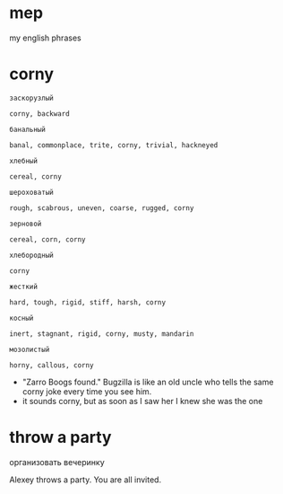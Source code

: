 # mep
my english phrases


# corny

```
заскорузлый
	
corny, backward
	
банальный
	
banal, commonplace, trite, corny, trivial, hackneyed
	
хлебный
	
cereal, corny
	
шероховатый
	
rough, scabrous, uneven, coarse, rugged, corny
	
зерновой
	
cereal, corn, corny
	
хлебородный
	
corny
	
жесткий
	
hard, tough, rigid, stiff, harsh, corny
	
косный
	
inert, stagnant, rigid, corny, musty, mandarin
	
мозолистый
	
horny, callous, corny
```

* "Zarro Boogs found." Bugzilla is like an old uncle who tells the same corny joke every time you see him.
* it sounds corny, but as soon as I saw her I knew she was the one


# throw a party

организовать вечеринку

Alexey throws a party. You are all invited. 
